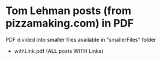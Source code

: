 # Tom Lehman posts (from pizzamaking.com) in PDF 

PDF divided into smaller files available in "smallerFiles" folder

- withLink.pdf (ALL posts WITH Links)

